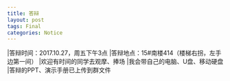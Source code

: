 ```yaml
---
title: 答辩
layout: post
tags: Final
categories: Notice
---
```

|答辩时间：2017.10.27，周五下午3点
|答辩地点：15#南楼414（楼梯右拐，左手边第一间）
|欢迎有时间的同学去观摩、捧场
|我会带自己的电脑、U盘、移动硬盘
|答辩的PPT、演示手册已上传到群文件